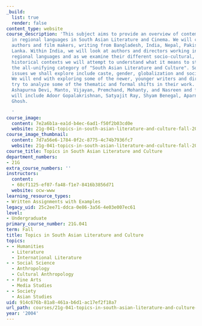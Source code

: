 ```yaml
---
_build:
  list: true
  render: false
content_type: website
course_description: 'This subject aims to provide an overview of contemporary texts
  in regional languages in South Asian Literature and Cinema. We will cover major
  authors and film makers, writing from Bangladesh, India, Nepal, Pakistan and Sri
  Lanka. Within India, we will look at authors and directors working in different
  regional languages and as we examine their different socio-cultural, political and
  historical contexts we will attempt to understand what it means to study them under
  the all-unifying category of "South Asian Literature and Culture". Some of the major
  issues we shall explore include caste, gender, globalization and social change.
  We will end with exploring some of the newer, younger writers and directors and
  try to analyze some of the thematic and formal shifts in their work. Authors include
  Ashapurna Devi, Manto, Vijayan, Premchand, Mohanty, and Nasreen and film makers
  will include Adoor Gopalakrishnan, Satyajit Ray, Shyam Benegal, Aparna Sen and Rituporno
  Ghosh.

  '
course_image:
  content: 7e2a6b1a-ea1d-b4ec-6ad1-f50f2b03cd0e
  website: 21g-041-topics-in-south-asian-literature-and-culture-fall-2004
course_image_thumbnail:
  content: 7d7a56e6-1784-0f2c-8775-4c74b7936fc7
  website: 21g-041-topics-in-south-asian-literature-and-culture-fall-2004
course_title: Topics in South Asian Literature and Culture
department_numbers:
- 21G
extra_course_numbers: ''
instructors:
  content:
  - 68cf1125-ef07-fa48-f1e7-8416b3856d71
  website: ocw-www
learning_resource_types:
- Written Assignments with Examples
legacy_uid: 25c2ee71-ddca-0e86-3a56-4e03e007ec61
level:
- Undergraduate
primary_course_number: 21G.041
term: Fall
title: Topics in South Asian Literature and Culture
topics:
- - Humanities
  - Literature
  - International Literature
- - Social Science
  - Anthropology
  - Cultural Anthropology
- - Fine Arts
  - Media Studies
- - Society
  - Asian Studies
uid: 914c676b-81a8-461a-b6d1-ac17ef2f18a7
url_path: courses/21g-041-topics-in-south-asian-literature-and-culture-fall-2004
year: '2004'
---
```

